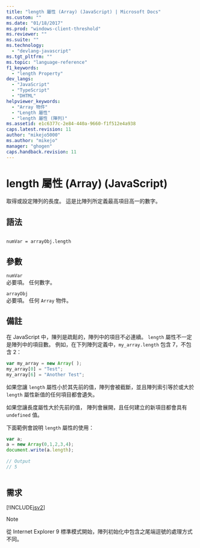 ```yaml
---
title: "length 屬性 (Array) (JavaScript) | Microsoft Docs"
ms.custom: ""
ms.date: "01/18/2017"
ms.prod: "windows-client-threshold"
ms.reviewer: ""
ms.suite: ""
ms.technology: 
  - "devlang-javascript"
ms.tgt_pltfrm: ""
ms.topic: "language-reference"
f1_keywords: 
  - "length Property"
dev_langs: 
  - "JavaScript"
  - "TypeScript"
  - "DHTML"
helpviewer_keywords: 
  - "Array 物件"
  - "Length 屬性"
  - "length 屬性 (陣列)"
ms.assetid: e1c6377c-2e84-440a-9660-f1f512e4a938
caps.latest.revision: 11
author: "mikejo5000"
ms.author: "mikejo"
manager: "ghogen"
caps.handback.revision: 11
---
```

# length 屬性 (Array) (JavaScript)
取得或設定陣列的長度。  這是比陣列所定義最高項目高一的數字。  
  
## 語法  
  
```  
  
numVar = arrayObj.length   
```  
  
## 參數  
 `numVar`  
 必要項。  任何數字。  
  
 `arrayObj`  
 必要項。  任何 `Array` 物件。  
  
## 備註  
 在 JavaScript 中，陳列是疏鬆的，陣列中的項目不必連續。  `length` 屬性不一定是陣列中的項目數。  例如，在下列陣列定義中，`my_array.length` 包含 7，不包含 2：  
  
```javascript  
var my_array = new Array( );  
my_array[0] = "Test";  
my_array[6] = "Another Test";  
```  
  
 如果您讓 `length` 屬性小於其先前的值，陣列會被截斷，並且陣列索引等於或大於 `length` 屬性新值的任何項目都會遺失。  
  
 如果您讓長度屬性大於先前的值， 陣列會展開，且任何建立的新項目都會具有 `undefined` 值。  
  
 下面範例會說明 `length` 屬性的使用：  
  
```javascript  
var a;  
a = new Array(0,1,2,3,4);  
document.write(a.length);  
  
// Output  
// 5  
  
```  
  
## 需求  
 [!INCLUDE[jsv2](../../javascript/reference/includes/jsv2-md.md)]  
  
> [!NOTE]
>  從 Internet Explorer 9 標準模式開始，陣列初始化中包含之尾端逗號的處理方式不同。